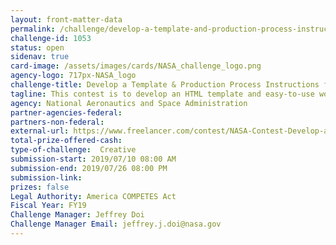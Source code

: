 ```yaml
---
layout: front-matter-data
permalink: /challenge/develop-a-template-and-production-process-instructions-for-an-html-based-newsletter/
challenge-id: 1053
status: open
sidenav: true
card-image: /assets/images/cards/NASA_challenge_logo.png
agency-logo: 717px-NASA_logo
challenge-title: Develop a Template & Production Process Instructions for an HTML-Based Newsletter
tagline: This contest is to develop an HTML template and easy-to-use workflow to customize and send to a NASA Program's Newsletter.
agency: National Aeronautics and Space Administration
partner-agencies-federal: 
partners-non-federal: 
external-url: https://www.freelancer.com/contest/NASA-Contest-Develop-a-Template-Production-Process-Instructions-for-an-HTMLBased-Newsletter-1533859
total-prize-offered-cash:
type-of-challenge:  Creative
submission-start: 2019/07/10 08:00 AM
submission-end: 2019/07/26 08:00 PM
submission-link: 
prizes: false
Legal Authority: America COMPETES Act
Fiscal Year: FY19
Challenge Manager: Jeffrey Doi
Challenge Manager Email: jeffrey.j.doi@nasa.gov
---
```

